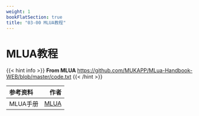 ```yaml
---
weight: 1
bookFlatSection: true
title: "03-00 MLUA教程"
---
```

# MLUA教程

{{< hint info >}}
**From MLUA** 
https://github.com/MUKAPP/MLua-Handbook-WEB/blob/master/code.txt
{{< /hint >}}






| 参考资料    | 作者     |
| :---        |     ---: |
| MLUA手册      |  [MLUA](https://github.com/MUKAPP) |





